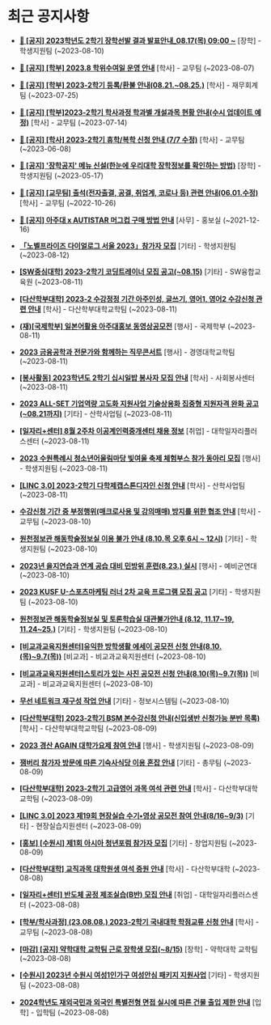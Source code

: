 # 최근 공지사항

* **[📌 [공지] 2023학년도 2학기 장학선발 결과 발표안내_08.17(목) 09:00 ~](http://ajou.ac.kr/kr/ajou/notice.do?mode=view&amp;articleNo=219971&amp;article.offset=0&amp;articleLimit=30)**
 [장학] - 학생지원팀 (~2023-08-10)

* **[📌 [공지] [학부] 2023.8 학위수여일 운영 안내](http://ajou.ac.kr/kr/ajou/notice.do?mode=view&amp;articleNo=219847&amp;article.offset=0&amp;articleLimit=30)**
 [학사] - 교무팀 (~2023-08-07)

* **[📌 [공지] [학부] 2023-2학기 등록/환불 안내(08.21.~08.25.)](http://ajou.ac.kr/kr/ajou/notice.do?mode=view&amp;articleNo=219379&amp;article.offset=0&amp;articleLimit=30)**
 [학사] - 재무회계팀 (~2023-07-25)

* **[📌 [공지] [학부]2023-2학기 학사과정 학과별 개설과목 현황 안내(수시 업데이트 예정)](http://ajou.ac.kr/kr/ajou/notice.do?mode=view&amp;articleNo=219065&amp;article.offset=0&amp;articleLimit=30)**
 [학사] - 교무팀 (~2023-07-14)

* **[📌 [공지] [학사] 2023-2학기 휴학/복학 신청 안내 (7/7 수정)](http://ajou.ac.kr/kr/ajou/notice.do?mode=view&amp;articleNo=215587&amp;article.offset=0&amp;articleLimit=30)**
 [학사] - 교무팀 (~2023-06-08)

* **[📌 [공지] &#x27;장학공지&#x27; 메뉴 신설(한눈에 우리대학 장학정보를 확인하는 방법)](http://ajou.ac.kr/kr/ajou/notice.do?mode=view&amp;articleNo=214764&amp;article.offset=0&amp;articleLimit=30)**
 [장학] - 학생지원팀 (~2023-05-17)

* **[📌 [공지] [교무팀] 출석(전자출결, 공결, 취업계, 코로나 등) 관련 안내(06.01.수정)](http://ajou.ac.kr/kr/ajou/notice.do?mode=view&amp;articleNo=205552&amp;article.offset=0&amp;articleLimit=30)**
 [학사] - 교무팀 (~2022-10-26)

* **[📌 [공지] 아주대 x AUTISTAR 머그컵 구매 방법 안내](http://ajou.ac.kr/kr/ajou/notice.do?mode=view&amp;articleNo=147976&amp;article.offset=0&amp;articleLimit=30)**
 [사무] - 홍보실 (~2021-12-16)

* **[「노벨프라이즈 다이얼로그 서울 2023」참가자 모집](http://ajou.ac.kr/kr/ajou/notice.do?mode=view&amp;articleNo=220037&amp;article.offset=0&amp;articleLimit=30)**
 [기타] - 학생지원팀 (~2023-08-12)

* **[[SW중심대학] 2023-2학기 코딩트레이너 모집 공고(~08.15)](http://ajou.ac.kr/kr/ajou/notice.do?mode=view&amp;articleNo=220031&amp;article.offset=0&amp;articleLimit=30)**
 [기타] - SW융합교육원 (~2023-08-11)

* **[[다산학부대학] 2023-2 수강정정 기간 아주인성, 글쓰기, 영어1, 영어2 수강신청 관련 안내](http://ajou.ac.kr/kr/ajou/notice.do?mode=view&amp;articleNo=220025&amp;article.offset=0&amp;articleLimit=30)**
 [학사] - 다산학부대학교학팀 (~2023-08-11)

* **[(재)[국제학부] 일본어활용 아주대홍보 동영상공모전](http://ajou.ac.kr/kr/ajou/notice.do?mode=view&amp;articleNo=220024&amp;article.offset=0&amp;articleLimit=30)**
 [행사] - 국제학부 (~2023-08-11)

* **[2023 금융공학과 전문가와 함께하는 직무콘서트](http://ajou.ac.kr/kr/ajou/notice.do?mode=view&amp;articleNo=220023&amp;article.offset=0&amp;articleLimit=30)**
 [행사] - 경영대학교학팀 (~2023-08-11)

* **[[봉사활동] 2023학년도 2학기 십시일밥 봉사자 모집 안내](http://ajou.ac.kr/kr/ajou/notice.do?mode=view&amp;articleNo=220021&amp;article.offset=0&amp;articleLimit=30)**
 [학사] - 사회봉사센터 (~2023-08-11)

* **[2023 ALL-SET 기업역량 고도화 지원사업 기술상용화 집중형 지원자격 완화 공고(~08.21까지)](http://ajou.ac.kr/kr/ajou/notice.do?mode=view&amp;articleNo=220020&amp;article.offset=0&amp;articleLimit=30)**
 [기타] - 산학사업팀 (~2023-08-11)

* **[[일자리+센터] 8월 2주차 이공계인력중개센터 채용 정보](http://ajou.ac.kr/kr/ajou/notice.do?mode=view&amp;articleNo=220019&amp;article.offset=0&amp;articleLimit=30)**
 [취업] - 대학일자리플러스센터 (~2023-08-11)

* **[2023 수원특례시 청소년어울림마당 빛여울 축제 체험부스 참가 동아리 모집](http://ajou.ac.kr/kr/ajou/notice.do?mode=view&amp;articleNo=220008&amp;article.offset=0&amp;articleLimit=30)**
 [행사] - 학생지원팀 (~2023-08-11)

* **[[LINC 3.0] 2023-2학기 다학제캡스톤디자인 신청 안내](http://ajou.ac.kr/kr/ajou/notice.do?mode=view&amp;articleNo=220004&amp;article.offset=0&amp;articleLimit=30)**
 [학사] - 산학사업팀 (~2023-08-11)

* **[수강신청 기간 중 부정행위(매크로사용 및 강의매매) 방지를 위한 협조 안내](http://ajou.ac.kr/kr/ajou/notice.do?mode=view&amp;articleNo=220000&amp;article.offset=0&amp;articleLimit=30)**
 [학사] - 교무팀 (~2023-08-10)

* **[원천정보관 해동학술정보실 이용 불가 안내 (8.10.목 오후 6시 ~ 12시)](http://ajou.ac.kr/kr/ajou/notice.do?mode=view&amp;articleNo=219986&amp;article.offset=0&amp;articleLimit=30)**
 [기타] - 학생지원팀 (~2023-08-10)

* **[2023년 을지연습과 연계 공습 대비 민방위 훈련(8.23.) 실시](http://ajou.ac.kr/kr/ajou/notice.do?mode=view&amp;articleNo=219977&amp;article.offset=0&amp;articleLimit=30)**
 [행사] - 예비군연대 (~2023-08-10)

* **[2023 KUSF U-스포츠마케팅 러너 2차 교육 프로그램 모집 공고](http://ajou.ac.kr/kr/ajou/notice.do?mode=view&amp;articleNo=219976&amp;article.offset=0&amp;articleLimit=30)**
 [기타] - 학생지원팀 (~2023-08-10)

* **[원천정보관 해동학술정보실 및 토론학습실 대관불가안내 (8.12, 11.17~19, 11.24~25.)](http://ajou.ac.kr/kr/ajou/notice.do?mode=view&amp;articleNo=219959&amp;article.offset=0&amp;articleLimit=30)**
 [기타] - 학생지원팀 (~2023-08-10)

* **[[비교과교육지원센터]유익한 방학생활 에세이 공모전 신청 안내(8.10.(목)~9.7(목))](http://ajou.ac.kr/kr/ajou/notice.do?mode=view&amp;articleNo=219955&amp;article.offset=0&amp;articleLimit=30)**
 [비교과] - 비교과교육지원센터 (~2023-08-10)

* **[[비교과교육지원센터]스토리가 있는 사진 공모전 신청 안내(8.10(목)~9.7(목))](http://ajou.ac.kr/kr/ajou/notice.do?mode=view&amp;articleNo=219953&amp;article.offset=0&amp;articleLimit=30)**
 [비교과] - 비교과교육지원센터 (~2023-08-10)

* **[무선 네트워크 재구성 작업 안내](http://ajou.ac.kr/kr/ajou/notice.do?mode=view&amp;articleNo=219952&amp;article.offset=0&amp;articleLimit=30)**
 [기타] - 정보시스템팀 (~2023-08-10)

* **[[다산학부대학] 2023-2학기 BSM 본수강신청 안내(신입생반 신청가능 분반 목록)](http://ajou.ac.kr/kr/ajou/notice.do?mode=view&amp;articleNo=219946&amp;article.offset=0&amp;articleLimit=30)**
 [학사] - 다산학부대학교학팀 (~2023-08-09)

* **[2023 경산 AGAIN 대학가요제 참여 안내](http://ajou.ac.kr/kr/ajou/notice.do?mode=view&amp;articleNo=219944&amp;article.offset=0&amp;articleLimit=30)**
 [행사] - 학생지원팀 (~2023-08-09)

* **[잼버리 참가자 방문에 따른 기숙사식당 이용 혼잡 안내](http://ajou.ac.kr/kr/ajou/notice.do?mode=view&amp;articleNo=219939&amp;article.offset=0&amp;articleLimit=30)**
 [기타] - 총무팀 (~2023-08-09)

* **[[다산학부대학] 2023-2학기 고급영어 과목 여석 관련 안내](http://ajou.ac.kr/kr/ajou/notice.do?mode=view&amp;articleNo=219937&amp;article.offset=0&amp;articleLimit=30)**
 [학사] - 다산학부대학교학팀 (~2023-08-09)

* **[[LINC 3.0] 2023 제19회 현장실습 수기•영상 공모전 참여 안내(8/16~9/3)](http://ajou.ac.kr/kr/ajou/notice.do?mode=view&amp;articleNo=219930&amp;article.offset=0&amp;articleLimit=30)**
 [기타] - 현장실습지원센터 (~2023-08-09)

* **[[홍보] [수원시] 제1회 아시아 청년포럼 참가자 모집](http://ajou.ac.kr/kr/ajou/notice.do?mode=view&amp;articleNo=219919&amp;article.offset=0&amp;articleLimit=30)**
 [기타] - 창업지원팀 (~2023-08-09)

* **[[다산학부대학] 교직과목 대학원생 여석 증원 안내](http://ajou.ac.kr/kr/ajou/notice.do?mode=view&amp;articleNo=219912&amp;article.offset=0&amp;articleLimit=30)**
 [학사] - 다산학부대학 (~2023-08-08)

* **[[일자리+센터] 반도체 공정 제조실습(B반) 모집 안내](http://ajou.ac.kr/kr/ajou/notice.do?mode=view&amp;articleNo=219907&amp;article.offset=0&amp;articleLimit=30)**
 [취업] - 대학일자리플러스센터 (~2023-08-08)

* **[[학부/학사과정] (23.08.08.) 2023-2학기 국내대학 학점교류 신청 안내](http://ajou.ac.kr/kr/ajou/notice.do?mode=view&amp;articleNo=219902&amp;article.offset=0&amp;articleLimit=30)**
 [학사] - 교무팀 (~2023-08-08)

* **[[마감] [공지] 약학대학 교학팀 근로 장학생 모집(~8/15)](http://ajou.ac.kr/kr/ajou/notice.do?mode=view&amp;articleNo=219900&amp;article.offset=0&amp;articleLimit=30)**
 [장학] - 약학대학 교학팀 (~2023-08-08)

* **[[수원시] 2023년 수원시 여성1인가구 여성안심 패키지 지원사업](http://ajou.ac.kr/kr/ajou/notice.do?mode=view&amp;articleNo=219899&amp;article.offset=0&amp;articleLimit=30)**
 [기타] - 학생지원팀 (~2023-08-08)

* **[2024학년도 재외국민과 외국인 특별전형 면접 실시에 따른 건물 출입 제한 안내](http://ajou.ac.kr/kr/ajou/notice.do?mode=view&amp;articleNo=219882&amp;article.offset=0&amp;articleLimit=30)**
 [입학] - 입학팀 (~2023-08-08)

